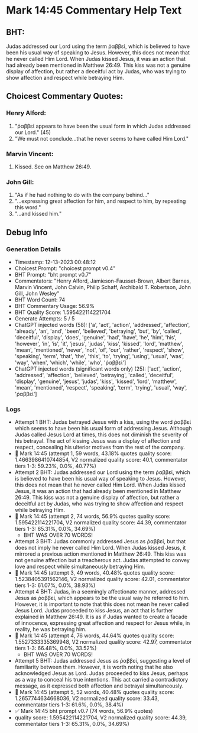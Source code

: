 # Mark 14:45 Commentary Help Text

## BHT:
Judas addressed our Lord using the term ῥαββεί, which is believed to have been his usual way of speaking to Jesus. However, this does not mean that he never called Him Lord. When Judas kissed Jesus, it was an action that had already been mentioned in Matthew 26:49. This kiss was not a genuine display of affection, but rather a deceitful act by Judas, who was trying to show affection and respect while betraying Him.

## Choicest Commentary Quotes:
### Henry Alford:
1. "ῥαββεί appears to have been the usual form in which Judas addressed our Lord." (45)
2. "We must not conclude...that he never seems to have called Him Lord."

### Marvin Vincent:
1. Kissed. See on Matthew 26:49.


### John Gill:
1. "As if he had nothing to do with the company behind..."
2. "...expressing great affection for him, and respect to him, by repeating this word."
3. "...and kissed him."


## Debug Info
### Generation Details
- Timestamp: 12-13-2023 00:48:12
- Choicest Prompt: "choicest prompt v0.4"
- BHT Prompt: "bht prompt v0.7"
- Commentators: "Henry Alford, Jamieson-Fausset-Brown, Albert Barnes, Marvin Vincent, John Calvin, Philip Schaff, Archibald T. Robertson, John Gill, John Wesley"
- BHT Word Count: 74
- BHT Commentary Usage: 56.9%
- BHT Quality Score: 1.595422114221704
- Generate Attempts: 5 / 5
- ChatGPT injected words (58):
	['a', 'act', 'action', 'addressed', 'affection', 'already', 'an', 'and', 'been', 'believed', 'betraying', 'but', 'by', 'called', 'deceitful', 'display', 'does', 'genuine', 'had', 'have', 'he', 'him', 'his', 'however', 'in', 'is', 'it', 'jesus', 'judas', 'kiss', 'kissed', 'lord', 'matthew', 'mean', 'mentioned', 'never', 'not', 'of', 'our', 'rather', 'respect', 'show', 'speaking', 'term', 'that', 'the', 'this', 'to', 'trying', 'using', 'usual', 'was', 'way', 'when', 'which', 'while', 'who', 'ῥαββεί']
- ChatGPT injected words (significant words only) (25):
	['act', 'action', 'addressed', 'affection', 'believed', 'betraying', 'called', 'deceitful', 'display', 'genuine', 'jesus', 'judas', 'kiss', 'kissed', 'lord', 'matthew', 'mean', 'mentioned', 'respect', 'speaking', 'term', 'trying', 'usual', 'way', 'ῥαββεί']

### Logs
- Attempt 1 BHT: Judas betrayed Jesus with a kiss, using the word ῥαββεί which seems to have been his usual form of addressing Jesus. Although Judas called Jesus Lord at times, this does not diminish the severity of his betrayal. The act of kissing Jesus was a display of affection and respect, concealing his ulterior motives from the rest of the company.
- 🔄 Mark 14:45 (attempt 1, 59 words, 43.18% quotes quality score: 1.4663986410744854, V2 normalized quality score: 40.1, commentator tiers 1-3: 59.23%, 0.0%, 40.77%)
- Attempt 2 BHT: Judas addressed our Lord using the term ῥαββεί, which is believed to have been his usual way of speaking to Jesus. However, this does not mean that he never called Him Lord. When Judas kissed Jesus, it was an action that had already been mentioned in Matthew 26:49. This kiss was not a genuine display of affection, but rather a deceitful act by Judas, who was trying to show affection and respect while betraying Him.
- 🔄 Mark 14:45 (attempt 2, 74 words, 56.9% quotes quality score: 1.595422114221704, V2 normalized quality score: 44.39, commentator tiers 1-3: 65.31%, 0.0%, 34.69%) 
	- BHT WAS OVER 70 WORDS!
- Attempt 3 BHT: Judas commonly addressed Jesus as ῥαββεί, but that does not imply he never called Him Lord. When Judas kissed Jesus, it mirrored a previous action mentioned in Matthew 26:49. This kiss was not genuine affection but a treacherous act. Judas attempted to convey love and respect while simultaneously betraying Him.
- 🔄 Mark 14:45 (attempt 3, 49 words, 40.48% quotes quality score: 1.5238405391562146, V2 normalized quality score: 42.01, commentator tiers 1-3: 61.07%, 0.0%, 38.93%)
- Attempt 4 BHT: Judas, in a seemingly affectionate manner, addressed Jesus as ῥαββεί, which appears to be the usual way he referred to him. However, it is important to note that this does not mean he never called Jesus Lord. Judas proceeded to kiss Jesus, an act that is further explained in Matthew 26:49. It is as if Judas wanted to create a facade of innocence, expressing great affection and respect for Jesus while, in reality, he was betraying him.
- 🔄 Mark 14:45 (attempt 4, 76 words, 44.64% quotes quality score: 1.5527333335369948, V2 normalized quality score: 42.97, commentator tiers 1-3: 66.48%, 0.0%, 33.52%) 
	- BHT WAS OVER 70 WORDS!
- Attempt 5 BHT: Judas addressed Jesus as ῥαββεί, suggesting a level of familiarity between them. However, it is worth noting that he also acknowledged Jesus as Lord. Judas proceeded to kiss Jesus, perhaps as a way to conceal his true intentions. This act carried a contradictory message, as it expressed both affection and betrayal simultaneously.
- 🔄 Mark 14:45 (attempt 5, 52 words, 40.48% quotes quality score: 1.2657744634668036, V2 normalized quality score: 33.43, commentator tiers 1-3: 61.6%, 0.0%, 38.4%)
- ✅ Mark 14:45 bht prompt v0.7 (74 words, 56.9% quotes)
- quality score: 1.595422114221704, V2 normalized quality score: 44.39, commentator tiers 1-3: 65.31%, 0.0%, 34.69%)